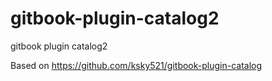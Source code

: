 gitbook-plugin-catalog2
======================

gitbook plugin catalog2

Based on https://github.com/ksky521/gitbook-plugin-catalog
